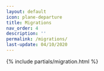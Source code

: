 ```yaml
---
layout: default
icon: plane-departure
title: Migrations
nav_order: 4
description: ''
permalink: /migrations/
last-update: 04/10/2020
---
```


{% include partials/migration.html %}
